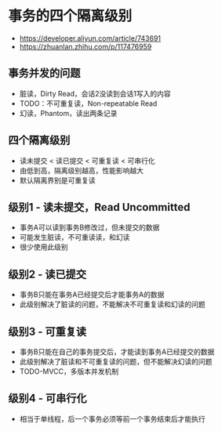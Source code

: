 # 事务的四个隔离级别
- https://developer.aliyun.com/article/743691
- https://zhuanlan.zhihu.com/p/117476959

## 事务并发的问题
- 脏读，Dirty Read，会话2没读到会话1写入的内容
- TODO：不可重复读，Non-repeatable Read
- 幻读，Phantom，读出两条记录

## 四个隔离级别
- 读未提交 < 读已提交 < 可重复读 < 可串行化
- 由低到高，隔离级别越高，性能影响越大
- 默认隔离界别是可重复读

## 级别1 - 读未提交，Read Uncommitted
- 事务A可以读到事务B修改过，但未提交的数据
- 可能发生脏读，不可重读读，和幻读
- 很少使用此级别

## 级别2 - 读已提交
- 事务B只能在事务A已经提交后才能事务A的数据
- 此级别解决了脏读的问题，不能解决不可重复读和幻读的问题

## 级别3 - 可重复读
- 事务B只能在自己的事务提交后，才能读到事务A已经提交的数据
- 此级别解决了脏读和不可重复读的问题，但不能解决幻读的问题
- TODO-MVCC，多版本并发机制

## 级别4 - 可串行化
- 相当于单线程，后一个事务必须等前一个事务结束后才能执行
